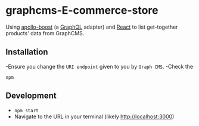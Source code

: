 # graphcms-E-commerce-store

Using [apollo-boost](https://github.com/apollographql/apollo-boost) (a [GraphQL](http://graphql.org/) adapter) and [React](https://facebook.github.io/react/) to list get-together products' data from GraphCMS.

## Installation
-Ensure you change the `URI endpoint` given to you by `Graph CMS`.
-Check the  

`npm`


## Development

- `npm start`
- Navigate to the URL in your terminal (likely [http://localhost:3000](http://localhost:3000))
